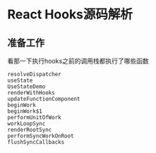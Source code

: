 # React Hooks源码解析

## 准备工作

看那一下执行hooks之前的调用栈都执行了哪些函数
```
resolveDispatcher
useState
UseStateDemo
renderWithHooks
updateFunctionComponent
beginWork
beginWork$1
performUnitOfWork
workLoopSync
renderRootSync
performSyncWorkOnRoot
flushSyncCallbacks
```